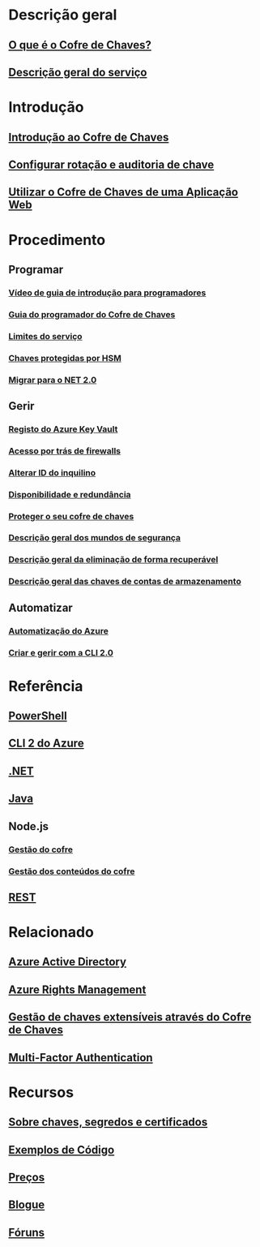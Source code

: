 # Descrição geral
## [O que é o Cofre de Chaves?](key-vault-whatis.md)
## [Descrição geral do serviço](https://azure.microsoft.com/services/key-vault/)

# Introdução
## [Introdução ao Cofre de Chaves](key-vault-get-started.md)
## [Configurar rotação e auditoria de chave](key-vault-key-rotation-log-monitoring.md)
## [Utilizar o Cofre de Chaves de uma Aplicação Web](key-vault-use-from-web-application.md)

# Procedimento
## Programar
### [Vídeo de guia de introdução para programadores](http://channel9.msdn.com/Blogs/Windows-Azure/Azure-Key-Vault-Developer-Quick-Start)
### [Guia do programador do Cofre de Chaves](key-vault-developers-guide.md)
### [Limites do serviço](key-vault-service-limits.md)
### [Chaves protegidas por HSM](key-vault-hsm-protected-keys.md)
### [Migrar para o NET 2.0](key-vault-dotnet2api-release-notes.md)

## Gerir
### [Registo do Azure Key Vault](key-vault-logging.md)
### [Acesso por trás de firewalls](key-vault-access-behind-firewall.md)
### [Alterar ID do inquilino](key-vault-subscription-move-fix.md)
### [Disponibilidade e redundância](key-vault-disaster-recovery-guidance.md)
### [Proteger o seu cofre de chaves](key-vault-secure-your-key-vault.md)
### [Descrição geral dos mundos de segurança](key-vault-ovw-security-worlds.md)
### [Descrição geral da eliminação de forma recuperável](key-vault-ovw-soft-delete.md)
### [Descrição geral das chaves de contas de armazenamento](key-vault-ovw-storage-keys.md)

## Automatizar
### [Automatização do Azure](automation-manage-key-vault.md)
### [Criar e gerir com a CLI 2.0](key-vault-manage-with-cli2.md)

# Referência
## [PowerShell](/powershell/module/azurerm.keyvault)
## [CLI 2 do Azure](/cli/azure/keyvault)
## [.NET](/dotnet/api/microsoft.azure.keyvault)
## [Java](/java/api/com.microsoft.azure.keyvault)
## Node.js
### [Gestão do cofre](http://azure.github.io/azure-sdk-for-node/azure-arm-keyvault/latest)
### [Gestão dos conteúdos do cofre](http://azure.github.io/azure-sdk-for-node/azure-keyvault/latest)
## [REST](/rest/api/keyvault)

# Relacionado
## [Azure Active Directory](https://azure.microsoft.com/documentation/services/active-directory/)
## [Azure Rights Management](https://technet.microsoft.com/en-US/dn175750)
## [Gestão de chaves extensíveis através do Cofre de Chaves](https://msdn.microsoft.com/en-us/library/azure/dn198405)
## [Multi-Factor Authentication](https://azure.microsoft.com/documentation/services/multi-factor-authentication/)

# Recursos
## [Sobre chaves, segredos e certificados](https://docs.microsoft.com/rest/api/keyvault/about-keys--secrets-and-certificates)
## [Exemplos de Código](https://www.microsoft.com/download/details.aspx?id=45343)
## [Preços](https://azure.microsoft.com/pricing/details/key-vault/)
## [Blogue](http://blogs.technet.com/b/kv/)
## [Fóruns](https://social.msdn.microsoft.com/forums/azure/en-US/home?forum=AzureKeyVault)
